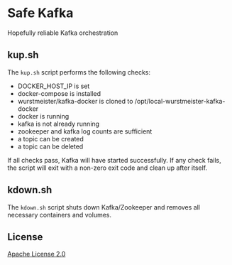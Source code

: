 # Safe Kafka
Hopefully reliable Kafka orchestration

## kup.sh
The `kup.sh` script performs the following checks:
* DOCKER_HOST_IP is set
* docker-compose is installed
* wurstmeister/kafka-docker is cloned to /opt/local-wurstmeister-kafka-docker
* docker is running
* kafka is not already running
* zookeeper and kafka log counts are sufficient
* a topic can be created
* a topic can be deleted

If all checks pass, Kafka will have started successfully. If any check fails, the script will exit with a non-zero exit code and clean up after itself.

## kdown.sh
The `kdown.sh` script shuts down Kafka/Zookeeper and removes all necessary containers and volumes.

## License
[Apache License 2.0](https://www.apache.org/licenses/LICENSE-2.0)